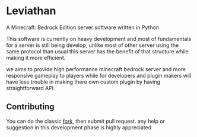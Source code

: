 # Leviathan

A Minecraft: Bedrock Edition server software written in Python

This software is currently on heavy development and most of fundamentals for a server is still being develop, unlike most of other server using the same protocol than usual this server has the benefit of that structure while making it more efficient.

we aims to provide high performance minecraft bedrock server and more responsive gameplay to players while for developers and plugin makers will have less trouble in making there own custom plugin by having straightforward API

## Contributing

You can do the classic [fork](https://github.com/snakedragondevs/leviathan/fork), then submit pull request. any help or suggestion in this development phase is highly appreciated
